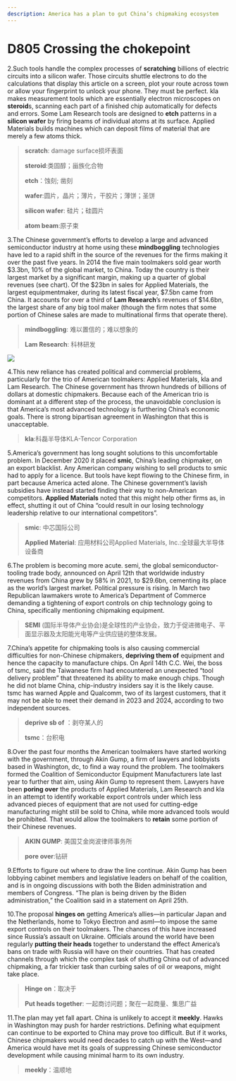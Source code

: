 ```yaml
---
description: America has a plan to gut China’s chipmaking ecosystem
---
```


# D805 Crossing the chokepoint
2.Such tools handle the complex processes of **scratching** billions of electric circuits into a silicon wafer. Those circuits shuttle electrons to do the calculations that display this article on a screen, plot your route across town or allow your fingerprint to unlock your phone. They must be perfect. kla makes measurement tools which are essentially electron microscopes on **steroid**s, scanning each part of a finished chip automatically for defects and errors. Some Lam Research tools are designed to **etch** patterns in a **silicon wafer** by firing beams of individual atoms at its surface. Applied Materials builds machines which can deposit films of material that are merely a few atoms thick.

> **scratch**: damage surface损坏表面
 > 
> **steroid**:类固醇；甾族化合物
 > 
> **etch**：蚀刻; 凿刻
 > 
> **wafer**:圆片，晶片；薄片，干胶片；薄饼；圣饼
 > 
> **silicon wafer**: 硅片；硅圆片
 > 
> **atom beam**:原子束
 > 

3.The Chinese government’s efforts to develop a large and advanced semiconductor industry at home using these **mind­boggling** technologies have led to a rapid shift in the source of the revenues for the firms making it over the past five years. In 2014 the five main toolmakers sold gear worth $3.3bn, 10% of the global market, to China. Today the country is their largest market by a significant margin, making up a quarter of global revenues (see chart). Of the $23bn in sales for Applied Materials, the largest equipment­maker, during its latest fiscal year, $7.5bn came from China. It accounts for over a third of **Lam Research**’s revenues of $14.6bn, the largest share of any big tool maker (though the firm notes that some portion of Chinese sales are made to multinational firms that operate there).

> **mind­boggling**: 难以置信的；难以想象的
 > 
> **Lam Research**: 科林研发
 > 

![](./archive/img/boxcndjNUT5lzkfJdFYAbWTOxqX.png)

4.This new reliance has created political and commercial problems, particularly for the trio of American toolmakers: Applied Materials, kla and Lam Research. The Chinese government has thrown hundreds of billions of dollars at domestic chipmakers. Because each of the American trio is dominant at a different step of the process, the unavoidable conclusion is that America’s most advanced technology is furthering China’s economic goals. There is strong bipartisan agreement in Washington that this is unacceptable.

> **kla**:科磊半导体KLA-Tencor Corporation
 > 

5.America’s government has long sought solutions to this uncomfortable problem. In December 2020 it placed **smic**, China’s leading chipmaker, on an export blacklist. Any American company wishing to sell products to smic had to apply for a licence. But tools have kept flowing to the Chinese firm, in part because America acted alone. The Chinese government’s lavish subsidies have instead started finding their way to non-American competitors. **Applied Materials** noted that this might help other firms as, in effect, shutting it out of China “could result in our losing technology leadership relative to our international competitors”.

> **smic**: 中芯国际公司
 > 
> **Applied Material**: 应用材料公司Applied Materials, Inc.:全球最大半导体设备商
 > 

6.The problem is becoming more acute. semi, the global semiconductor-tooling trade body, announced on April 12th that worldwide industry revenues from China grew by 58% in 2021, to $29.6bn, cementing its place as the world’s largest market. Political pressure is rising. In March two Republican lawmakers wrote to America’s Department of Commerce demanding a tightening of export controls on chip technology going to China, specifically mentioning chipmaking equipment.

> **SEMI** (国际半导体产业协会)是全球性的产业协会，致力于促进微电子、平面显示器及太阳能光电等产业供应链的整体发展。
 > 

7.China’s appetite for chipmaking tools is also causing commercial difficulties for non-Chinese chipmakers, **depriving them of** equipment and hence the capacity to manufacture chips. On April 14th C.C. Wei, the boss of tsmc, said the Taiwanese firm had encountered an unexpected “tool delivery problem” that threatened its ability to make enough chips. Though he did not blame China, chip-industry insiders say it is the likely cause. tsmc has warned Apple and Qualcomm, two of its largest customers, that it may not be able to meet their demand in 2023 and 2024, according to two independent sources.

> **deprive sb of** ：剥夺某人的
 > 
> **tsmc**：台积电
 > 

8.Over the past four months the American toolmakers have started working with the government, through Akin Gump, a firm of lawyers and lobbyists based in Washington, dc, to find a way round the problem. The toolmakers formed the Coalition of Semiconductor Equipment Manufacturers late last year to further that aim, using Akin Gump to represent them. Lawyers have been **poring over** the products of Applied Materials, Lam Research and kla in an attempt to identify workable export controls under which less advanced pieces of equipment that are not used for cutting-edge manufacturing might still be sold to China, while more advanced tools would be prohibited. That would allow the toolmakers to **retain** some portion of their Chinese revenues.

> **AKIN GUMP**: 美国艾金岗波律师事务所
 > 
> **pore over**:钻研
 > 

9.Efforts to figure out where to draw the line continue. Akin Gump has been lobbying cabinet members and legislative leaders on behalf of the coalition, and is in ongoing discussions with both the Biden administration and members of Congress. “The plan is being driven by the Biden administration,” the Coalition said in a statement on April 25th.

10.The proposal **hinges on** getting America’s allies—in particular Japan and the Netherlands, home to Tokyo Electron and asml—to impose the same export controls on their toolmakers. The chances of this have increased since Russia’s assault on Ukraine. Officials around the world have been regularly **putting their heads** together to understand the effect America’s bans on trade with Russia will have on their countries. That has created channels through which the complex task of shutting China out of advanced chipmaking, a far trickier task than curbing sales of oil or weapons, might take place.

> **Hinge on**：取决于
 > 
> **Put heads together**: 一起商讨问题；聚在一起商量、集思广益
 > 

11.The plan may yet fall apart. China is unlikely to accept it **meekly**. Hawks in Washington may push for harder restrictions. Defining what equipment can continue to be exported to China may prove too difficult. But if it works, Chinese chipmakers would need decades to catch up with the West—and America would have met its goals of suppressing Chinese semiconductor development while causing minimal harm to its own industry.

> **meekly**：温顺地
 > 

